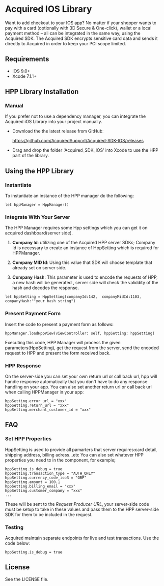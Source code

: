 # Acquired IOS Library
Want to add checkout to your IOS app? No matter if your shopper wants to pay with a card (optionally with 3D Secure & One-click), wallet or a local payment method – all can be integrated in the same way, using the Acquired SDK. The Acquired SDK encrypts sensitive card data and sends it directly to Acquired in order to keep your PCI scope limited.

## Requirements

- IOS 9.0+
- Xcode 7.1.1+

## HPP Library Installation


### Manual

If you prefer not to use a dependency manager, you can integrate the Acquired iOS Library into your project manually.

- Download the the latest release from GitHub:

    https://github.com/AcquiredSupport/Acquired-SDK-IOS/releases

- Drag and drop the folder 'Acquired_SDK_IOS' into Xcode to use the HPP part of the library.

## Using the HPP Library

### Instantiate

To instantiate an instance of the HPP manager do the following:

```
let hppManager = HppManager()
```


### Integrate With Your Server

The HPP Manager requires some Hpp settings which you can get it on acquired dashboard(server side).

1) **Company Id**: utilizing one of the Acquired HPP server SDKs; Company Id is necessary to create an instance of HppSetting which is required for HPPManager.

2) **Company MID Id**: Using this value that SDK will choose template that already set on server side.

3) **Company Hash**: This parameter is used to encode the requests of HPP, a new hash will be generated , server side will check the validdity of the hash and decodes the response.

```
let hppSetting = HppSetting(companyId:142,  companyMidId:1103,  companyHash:""your hash string")
```

### Present Payment Form

Insert the code  to present a payment form as follows:

```
hppManager.loadHppView(viewController: self, hppSetting: hppSetting)
```

Executing this code, HPP Manager will process the given parameters(HppSetting), get the request from the server, send the encoded request to HPP and present the form received back.

###  HPP Response 

On the server-side you can set your own return url or call back url, hpp will handle response automatically that you don't have to do any response handling on your app. You can also set another return url or call back url when calling HPPManager in your app:

```
hppSetting.error_url = "xxx"
hppSetting.return_url = "xxx"
hppSetting.merchant_customer_id = "xxx"
```

## FAQ

### Set HPP Properties
HppSetting is used to provide all pamarters that server requires:card detail, shipping address, billing adress...etc 
You can also set whatever HPP properties you need to in the component, for example;

```
hppSetting.is_debug = true
hppSetting.transaction_type = "AUTH_ONLY"
hppSetting.currency_code_iso3 = "GBP"
hppSetting.amount = 100.1
hppSetting.billing_email = "xxx"
hppSetting.customer_company = "xxx"
...
```

These will be sent to the *Request Producer URL*, your server-side code must be setup to take in these values and pass them to the HPP server-side SDK for them to be included in the request.  

### Testing     

Acquired maintain separate endpoints for live and test transactions. Use the code below:

```
hppSetting.is_debug = true
```     

## License

See the LICENSE file.
